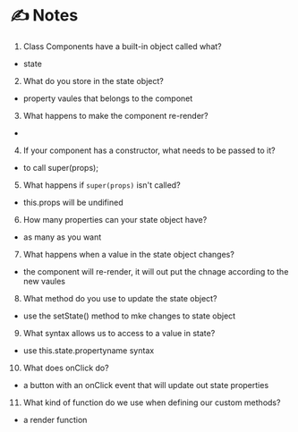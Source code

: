 # ✍️ Notes
1. Class Components have a built-in object called what?
- state

2. What do you store in the state object?
- property vaules that belongs to the componet

3. What happens to make the component re-render?
- 

4. If your component has a constructor, what needs to be passed to it?
- to call super(props);

5. What happens if `super(props)` isn't called?
- this.props will be undifined 

6. How many properties can your state object have?
- as many as you want 

7. What happens when a value in the state object changes?
- the component will re-render, it will out put the chnage according to the new vaules 

8. What method do you use to update the state object?
- use the setState() method to mke changes to state object

9. What syntax allows us to access to a value in state?
- use this.state.propertyname syntax


10. What does onClick do?
- a button with an onClick event that will update out state properties 

11. What kind of function do we use when defining our custom methods?
- a render function